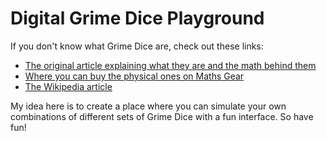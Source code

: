 # Digital Grime Dice Playground

If you don't know what Grime Dice are, check out these links:

* [The original article explaining what they are and the math behind them](http://singingbanana.com/dice/article.htm)
* [Where you can buy the physical ones on Maths Gear](https://mathsgear.co.uk/products/non-transitive-grime-dice)
* [The Wikipedia article](https://en.wikipedia.org/wiki/Nontransitive_dice#Grime_dice)

My idea here is to create a place where you can simulate your own combinations of different sets of Grime Dice with a fun interface. So have fun!
